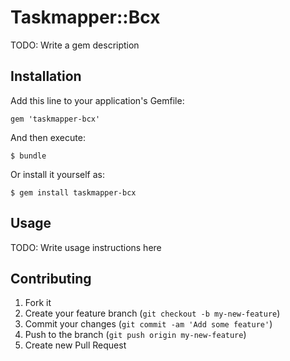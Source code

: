 # Taskmapper::Bcx

TODO: Write a gem description

## Installation

Add this line to your application's Gemfile:

    gem 'taskmapper-bcx'

And then execute:

    $ bundle

Or install it yourself as:

    $ gem install taskmapper-bcx

## Usage

TODO: Write usage instructions here

## Contributing

1. Fork it
2. Create your feature branch (`git checkout -b my-new-feature`)
3. Commit your changes (`git commit -am 'Add some feature'`)
4. Push to the branch (`git push origin my-new-feature`)
5. Create new Pull Request
